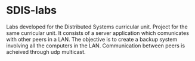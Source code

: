 # SDIS-labs

  Labs developed for the Distributed Systems curricular unit. Project for the same curricular unit. It consists of a server application which comunicates with other peers in a LAN. The objective is to create a backup system involving all the computers in the LAN. Communication between peers is acheived through udp multicast.
